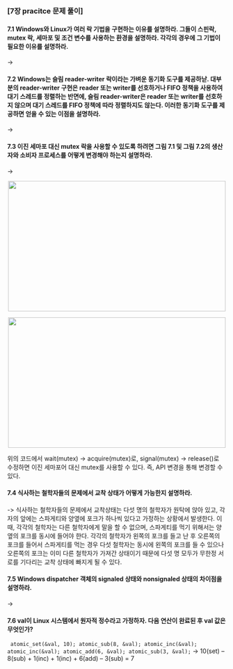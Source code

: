 ### [7장 pracitce 문제 풀이]

#### 7.1 Windows와 Linux가 여러 락 기법을 구현하는 이유를 설명하라. 그들이 스핀락, mutex 락, 세마포 및 조건 변수를 사용하는 환경을 설명하라. 각각의 경우에 그 기법이 필요한 이유를 설명하라.
->

#### 7.2 Windows는 슬림 reader-writer 락이라는 가벼운 동기화 도구를 제공하낟. 대부분의 reader-writer 구현은 reader 또는 writer를 선호하거나 FIFO 정책을 사용하여 대기 스레드를 정렬하는 반면에, 슬림 reader-writer은 reader 또는 writer를 선호하지 않으며 대기 스레드를 FIFO 정책에 따라 정렬하지도 않는다. 이러한 동기화 도구를 제공하면 얻을 수 있는 이점을 설명하라.
->

#### 7.3 이진 세마포 대신 mutex 락을 사용할 수 있도록 하려면 그림 7.1 및 그림 7.2의 생산자와 소비자 프로세스를 어떻게 변경해야 하는지 설명하라.
->
<p align="center"><img src="https://user-images.githubusercontent.com/45066381/192123727-300f88f2-2f11-40c9-94ca-8214c22b17bd.png" width="500" height="300"/></p>
<p align="center"><img src="https://user-images.githubusercontent.com/45066381/192123730-a1555e88-bc36-4322-bdde-f26c8a5199ca.png" width="500" height="300"/></p>

위의 코드에서 wait(mutex) -> acquire(mutex)로, signal(mutex) -> release()로 수정하면 이진 세마포어 대신 mutex를 사용할 수 있다. 즉, API 변경을 통해 변경할 수 있다.

#### 7.4 식사하는 철학자들의 문제에서 교착 상태가 어떻게 가능한지 설명하라.
->
 식사하는 철학자들의 문제에서 교착상태는 다섯 명의 철학자가 원탁에 앉아 있고, 각자의 앞에는 스파게티와 양옆에 포크가 하나씩 있다고 가정하는 상황에서 발생한다. 이때, 각각의 철학자는 다른 철학자에게 말을 할 수 없으며, 스파게티를 먹기 위해서는 양옆의 포크를 동시에 들어야 한다. 
 각각의 철학자가 왼쪽의 포크를 들고 난 후 오른쪽의 포크를 들어서 스파게티를 먹는 경우 다섯 철학자는 동시에 왼쪽의 포크를 들 수 있으나 오른쪽의 포크는 이미 다른 철학자가 가져간 상태이기 때문에 다섯 명 모두가 무한정 서로를 기다리는 교착 상태에 빠지게 될 수 있다.

#### 7.5 Windows dispatcher 객체의 signaled 상태와 nonsignaled 상태의 차이점을 설명하라.
->

#### 7.6 val이 Linux 시스템에서 원자적 정수라고 가정하자. 다음 연산이 완료된 후 val 값은 무엇인가?
` 
atomic_set(&val, 10);
atomic_sub(8, &val);
atomic_inc(&val);
atomic_inc(&val);
atomic_add(6, &val);
atomic_sub(3, &val);
`
->
10(set) – 8(sub) + 1(inc) + 1(inc) + 6(add) – 3(sub) = 7